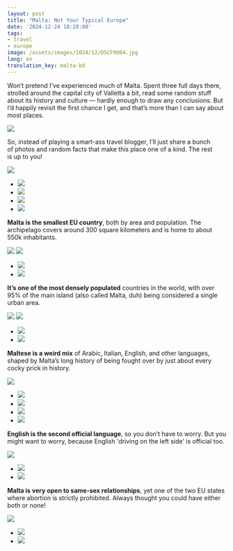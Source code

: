 ```yaml
---
layout: post
title: "Malta: Not Your Typical Europe"
date: '2024-12-24 18:28:00'
tags:
- travel
- europe
image: /assets/images/2024/12/DSCF0004.jpg
lang: en
translation_key: malta-bd
---
```


Won’t pretend I’ve experienced much of Malta. Spent three full days there, strolled around the capital city of Valletta a bit, read some random stuff about its history and culture — hardly enough to draw any conclusions. But I’d happily revisit the first chance I get, and that’s more than I can say about most places.

![](/assets/images/2024/12/DSCF0051.jpg)

So, instead of playing a smart-ass travel blogger, I’ll just share a bunch of photos and random facts that make this place one of a kind. The rest is up to you!

![](/assets/images/2024/12/DSCF0059.jpg)
- ![](/assets/images/2024/12/DSCF0133.jpg)
- ![](/assets/images/2024/12/DSCF0012.jpg)
- ![](</assets/images/2024/12/DSCF0046 1.jpg>)
- ![](/assets/images/2024/12/DSCF9975.jpg)

**Malta is the smallest EU country**, both by area and population. The archipelago covers around 300 square kilometers and is home to about 550k inhabitants.

![](/assets/images/2024/12/DSCF9996.jpg)
![](/assets/images/2024/12/DSCF0032.jpg)
- ![](/assets/images/2024/12/DSCF9991.jpg)
- ![](/assets/images/2024/12/DSCF9974.jpg)

**It’s one of the most densely populated** countries in the world, with over 95% of the main island (also called Malta, duh) being considered a single urban area.

![](/assets/images/2024/12/DSCF0005.jpg)
![](/assets/images/2024/12/DSCF0014.jpg)
- ![](/assets/images/2024/12/DSCF9950.jpg)
- ![](/assets/images/2024/12/DSCF9971.jpg)

**Maltese is a weird mix** of Arabic, Italian, English, and other languages, shaped by Malta’s long history of being fought over by just about every cocky prick in history.

![](/assets/images/2024/12/DSCF9964.jpg)
- ![](</assets/images/2024/12/DSCF9977 1.jpg>)
- ![](/assets/images/2024/12/DSCF9938.jpg)
- ![](/assets/images/2024/12/DSCF9940.jpg)
- ![](/assets/images/2024/12/DSCF9995.jpg)

**English is the second official language**, so you don’t have to worry. But you might want to worry, because English 'driving on the left side' is official too.

![](/assets/images/2024/12/DSCF0018.jpg)
- ![](/assets/images/2024/12/DSCF9931.jpg)
- ![](/assets/images/2024/12/DSCF9979.jpg)

**Malta is very open to same-sex relationships**, yet one of the two EU states where abortion is strictly prohibited. Always thought you could have either both or none!

![](/assets/images/2024/12/DSCF0004.jpg)
- ![](/assets/images/2024/12/DSCF0020.jpg)
- ![](/assets/images/2024/12/DSCF9944.jpg)
